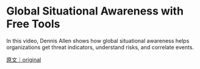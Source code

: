 
# Global Situational Awareness with Free Tools 

In this video, Dennis Allen shows how global situational awareness helps organizations get threat indicators, understand risks, and correlate events.

[原文｜original](https://insights.sei.cmu.edu/library/global-situational-awareness-with-free-tools/)
        